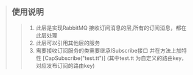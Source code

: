 ﻿>## 使用说明 
>> 1. 此层是实现RabbitMQ 接收订阅消息的层,所有的订阅消息，都在此层处理
>> 2. 此层可以引用其他层的服务
>> 3. 需要接收订阅服务的类需要继承ISubscribe接口 并在方法上加特性  [CapSubscribe("test.tt")]  (其中test.tt 为自定义的路由key， 对应发布订阅的路由key)